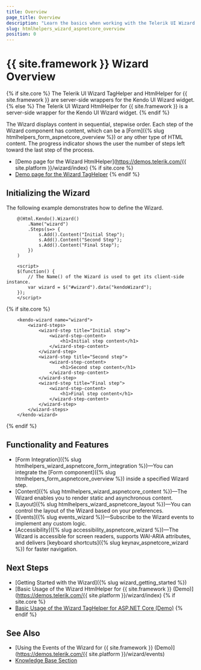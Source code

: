 ```yaml
---
title: Overview
page_title: Overview
description: "Learn the basics when working with the Telerik UI Wizard component for {{ site.framework }}."
slug: htmlhelpers_wizard_aspnetcore_overview
position: 0
---
```


# {{ site.framework }} Wizard Overview

{% if site.core %}
The Telerik UI Wizard TagHelper and HtmlHelper for {{ site.framework }} are server-side wrappers for the Kendo UI Wizard widget.
{% else %}
The Telerik UI Wizard HtmlHelper for {{ site.framework }} is a server-side wrapper for the Kendo UI Wizard widget.
{% endif %}

The Wizard displays content in sequential, stepwise order. Each step of the Wizard component has content, which can be a [Form]({% slug htmlhelpers_form_aspnetcore_overview %}) or any other type of HTML content. The progress indicator shows the user the number of steps left toward the last step of the process.

* [Demo page for the Wizard HtmlHelper](https://demos.telerik.com/{{ site.platform }}/wizard/index)
{% if site.core %}
* [Demo page for the Wizard TagHelper](https://demos.telerik.com/aspnet-core/wizard/tag-helper)
{% endif %}

## Initializing the Wizard

The following example demonstrates how to define the Wizard.

```HtmlHelper
    @(Html.Kendo().Wizard()
        .Name("wizard")
        .Steps(s=> {
            s.Add().Content("Initial Step");
            s.Add().Content("Second Step");
            s.Add().Content("Final Step");
        })
    )

    <script>
    $(function() {
        // The Name() of the Wizard is used to get its client-side instance.
        var wizard = $("#wizard").data("kendoWizard");
    });
    </script>
```
{% if site.core %}
```TagHelper
    <kendo-wizard name="wizard">
        <wizard-steps>
            <wizard-step title="Initial step">
                <wizard-step-content>
                    <h1>Initial step content</h1>
                </wizard-step-content>
            </wizard-step>
            <wizard-step title="Second step">
                <wizard-step-content>
                    <h1>Second step content</h1>
                </wizard-step-content>
            </wizard-step>
            <wizard-step title="Final step">
                <wizard-step-content>
                    <h1>Final step content</h1>
                </wizard-step-content>
            </wizard-step>
        </wizard-steps>
    </kendo-wizard>
```
{% endif %}

## Functionality and Features

* [Form Integration]({% slug htmlhelpers_wizard_aspnetcore_form_integration %})&mdash;You can integrate the [Form component]({% slug htmlhelpers_form_aspnetcore_overview %}) inside a specified Wizard step.
* [Content]({% slug htmlhelpers_wizard_aspnetcore_content %})&mdash;The Wizard enables you to render static and asynchronous content.
* [Layout]({% slug htmlhelpers_wizard_aspnetcore_layout %})&mdash;You can control the layout of the Wizard based on your preferences.
* [Events]({% slug events_wizard %})&mdash;Subscribe to the Wizard events to implement any custom logic.
* [Accessibility]({% slug accessibility_aspnetcore_wizard %})&mdash;The Wizard is accessible for screen readers, supports WAI-ARIA attributes, and delivers [keyboard shortcuts]({% slug keynav_aspnetcore_wizard %}) for faster navigation.

## Next Steps

* [Getting Started with the Wizard]({% slug wizard_getting_started %})
* [Basic Usage of the Wizard HtmlHelper for {{ site.framework }} (Demo)](https://demos.telerik.com/{{ site.platform }}/wizard/index)
{% if site.core %}
* [Basic Usage of the Wizard TagHelper for ASP.NET Core (Demo)](https://demos.telerik.com/aspnet-core/wizard/index)
{% endif %}

## See Also

* [Using the Events of the Wizard for {{ site.framework }} (Demo)](https://demos.telerik.com/{{ site.platform }}/wizard/events)
* [Knowledge Base Section](/knowledge-base)
